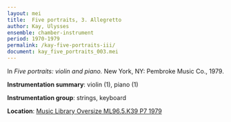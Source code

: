 ```yaml
---
layout: mei
title:  Five portraits, 3. Allegretto
author: Kay, Ulysses
ensemble: chamber-instrument
period: 1970-1979
permalink: /kay-five-portraits-iii/
document: kay_five_portraits_003.mei
---
```


In *Five portraits: violin and piano.* New York, NY: Pembroke Music Co., 1979.

**Instrumentation summary**: violin (1), piano (1)

**Instrumentation group**: strings, keyboard

**Location**: <a href="https://tufts-primo.hosted.exlibrisgroup.com/permalink/f/bnf7qa/01TUN_ALMA21100935600003851" target="_blank">Music Library Oversize ML96.5.K39 P7 1979</a>
